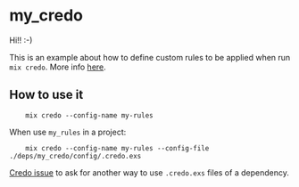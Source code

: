 # my_credo

Hi!! :-)

This is an example about how to define custom rules to be applied when run `mix credo`.
More info [here](https://hexdocs.pm/credo/adding_checks.html).

## How to use it

```console
    mix credo --config-name my-rules
```

When use `my_rules` in a project:

```console
    mix credo --config-name my-rules --config-file ./deps/my_credo/config/.credo.exs
```

[Credo issue](https://github.com/rrrene/credo/issues/1083) to ask for another way to use `.credo.exs` files of a dependency.
